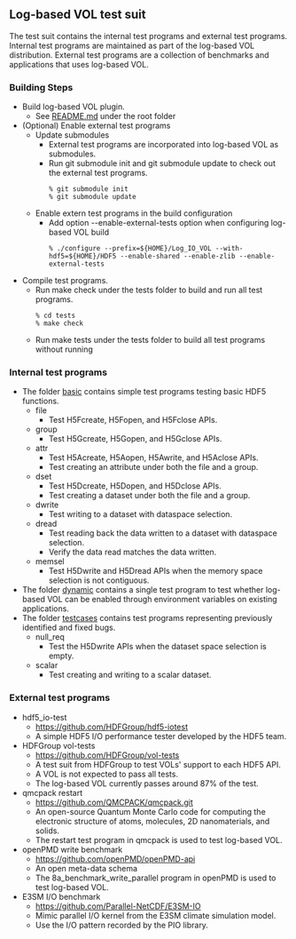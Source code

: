 ## Log-based VOL test suit 

The test suit contains the internal test programs and external test programs.
Internal test programs are maintained as part of the log-based VOL distribution.
External test programs are a collection of benchmarks and applications that uses log-based VOL.

### Building Steps
* Build log-based VOL plugin.
  + See [README.md](../README.md) under the root folder
* (Optional) Enable external test programs 
  + Update submodules
    + External test programs are incorporated into log-based VOL as submodules.
    + Run git submodule init and git submodule update to check out the external test programs.
      ```
      % git submodule init
      % git submodule update
      ```
  + Enable extern test programs in the build configuration
    + Add option --enable-external-tests option when configuring log-based VOL build
      ```
      % ./configure --prefix=${HOME}/Log_IO_VOL --with-hdf5=${HOME}/HDF5 --enable-shared --enable-zlib --enable-external-tests
      ```
* Compile test programs.
  + Run make check under the tests folder to build and run all test programs.
    ```
    % cd tests
    % make check
    ```
  + Run make tests under the tests folder to build all test programs without running

### Internal test programs
  * The folder [basic](basic) contains simple test programs testing basic HDF5 functions.
    + file
      + Test H5Fcreate, H5Fopen, and H5Fclose APIs.
    + group
      + Test H5Gcreate, H5Gopen, and H5Gclose APIs.
    + attr
      + Test H5Acreate, H5Aopen, H5Awrite, and H5Aclose APIs.
      + Test creating an attribute under both the file and a group. 
    + dset 
      + Test H5Dcreate, H5Dopen, and H5Dclose APIs.
      + Test creating a dataset under both the file and a group. 
    + dwrite
      + Test writing to a dataset with dataspace selection.
    + dread
      + Test reading back the data written to a dataset with dataspace selection.
      + Verify the data read matches the data written.
    + memsel
      + Test H5Dwrite and H5Dread APIs when the memory space selection is not contiguous.
  * The folder [dynamic](dynamic) contains a single test program to test whether log-based VOL
    can be enabled through environment variables on existing applications.
  * The folder [testcases](testcases) contains test programs representing previously identified and fixed bugs.
    + null_req 
      + Test the H5Dwrite APIs when the dataset space selection is empty.
    + scalar
      + Test creating and writing to a scalar dataset.

### External test programs
  * hdf5_io-test
    + https://github.com/HDFGroup/hdf5-iotest
    + A simple HDF5 I/O performance tester developed by the HDF5 team.
  * HDFGroup vol-tests
    + https://github.com/HDFGroup/vol-tests
    + A test suit from HDFGroup to test VOLs' support to each HDF5 API.
    + A VOL is not expected to pass all tests.
    + The log-based VOL currently passes around 87% of the test.
  * qmcpack restart
    + https://github.com/QMCPACK/qmcpack.git
    + An open-source Quantum Monte Carlo code for computing the electronic structure of atoms, molecules, 2D nanomaterials, and solids.
    + The restart test program in qmcpack is used to test log-based VOL.
  * openPMD write benchmark
    + https://github.com/openPMD/openPMD-api
    + An open meta-data schema
    + The 8a_benchmark_write_parallel program in openPMD is used to test log-based VOL.
  * E3SM I/O benchmark
    + https://github.com/Parallel-NetCDF/E3SM-IO
    + Mimic parallel I/O kernel from the E3SM climate simulation model.
    + Use the I/O pattern recorded by the PIO library.
  
  
